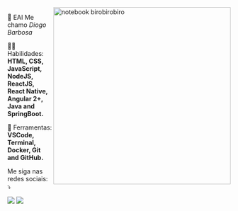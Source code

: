 <img src="https://raw.githubusercontent.com/MicaelliMedeiros/micaellimedeiros/master/image/computer-illustration.png" min-width="400px" max-width="400px" width="400px" align="right" alt="notebook birobirobiro">


<p align="left"> 
  🖖 EAI Me chamo <i>Diogo Barbosa</i>
</p>

<p align="left">
  👨‍💻 Habilidades: <strong>HTML, CSS, JavaScript, NodeJS, ReactJS, React Native, Angular 2+, Java and SpringBoot.</strong>
</p>

<p align="left">
  🚀 Ferramentas: <strong>VSCode, Terminal, Docker, Git and GitHub.</strong>
</p>


<p align="left">
  Me siga nas redes sociais: ⤵️
</p>

<p align="left">
  <a href="https://www.instagram.com/birobirobiro/" alt="Instagram">
  <img src="https://img.shields.io/badge/-Instagram-DF0174?style=for-the-badge&logo=instagram&logoColor=white&link=https://www.instagram.com/diibarbosa/"/></a>
  
  <a href="https://www.linkedin.com/in/joaoinacioneto" alt="Linkedin">
  <img src="https://img.shields.io/badge/-Linkedin-0e76a8?style=for-the-badge&logo=Linkedin&logoColor=white&link=https://www.linkedin.com/in/diogobarbosa22/" /></a>
</p>  
